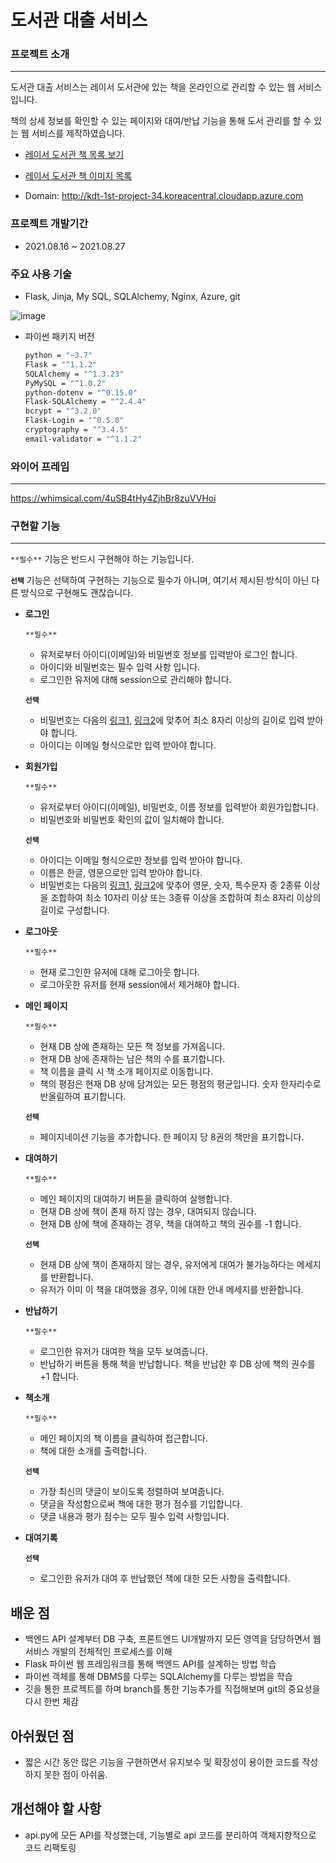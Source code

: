 # 도서관 대출 서비스

### 프로젝트 소개

---

도서관 대출 서비스는 레이서 도서관에 있는 책을 온라인으로 관리할 수 있는 웹 서비스입니다.

책의 상세 정보를 확인할 수 있는 페이지와 대여/반납 기능을 통해 도서 관리를 할 수 있는 웹 서비스를 제작하였습니다.

- [레이서 도서관 책 목록 보기](https://docs.google.com/spreadsheets/d/1Cd6psNhQUEc50-P7Z3HZoj4AEboTli3XhhniCa937Do/edit?usp=sharing)
- [레이서 도서관 책 이미지 목록](https://drive.google.com/drive/folders/1VgJD56KiIygWioZ0AaIX1c0pr8uDh7fV?usp=sharing)

- Domain: http://kdt-1st-project-34.koreacentral.cloudapp.azure.com
### 프로젝트 개발기간

* 2021.08.16 ~ 2021.08.27

### 주요 사용 기술

* Flask, Jinja, My SQL, SQLAlchemy, Nginx, Azure, git

![image](https://user-images.githubusercontent.com/76929823/131218846-14f60fcd-4e7e-4f96-9642-e612be6711d8.png)


- 파이썬 패키지 버전

  ```bash
  python = "~3.7"
  Flask = "^1.1.2"
  SQLAlchemy = "^1.3.23"
  PyMySQL = "^1.0.2"
  python-dotenv = "^0.15.0"
  Flask-SQLAlchemy = "^2.4.4"
  bcrypt = "^3.2.0"
  Flask-Login = "^0.5.0"
  cryptography = "^3.4.5"
  email-validator = "^1.1.2"
  ```

### 와이어 프레임

---

https://whimsical.com/4uSB4tHy4ZjhBr8zuVVHoi




### 구현할 기능

---

`**필수**` 기능은 반드시 구현해야 하는 기능입니다.

**`선택`** 기능은 선택하여 구현하는 기능으로 필수가 아니며, 여기서 제시된 방식이 아닌 다른 방식으로 구현해도 괜찮습니다.

- **로그인**

  `**필수**`

  - 유저로부터 아이디(이메일)와 비밀번호 정보를 입력받아 로그인 합니다.
  - 아이디와 비밀번호는 필수 입력 사항 입니다.
  - 로그인한 유저에 대해 session으로 관리해야 합니다.

  **`선택`** 

  - 비밀번호는 다음의 [링크1](https://www.law.go.kr/%ED%96%89%EC%A0%95%EA%B7%9C%EC%B9%99/(%EA%B0%9C%EC%9D%B8%EC%A0%95%EB%B3%B4%EB%B3%B4%ED%98%B8%EC%9C%84%EC%9B%90%ED%9A%8C)%EA%B0%9C%EC%9D%B8%EC%A0%95%EB%B3%B4%EC%9D%98%EA%B8%B0%EC%88%A0%EC%A0%81%C2%B7%EA%B4%80%EB%A6%AC%EC%A0%81%EB%B3%B4%ED%98%B8%EC%A1%B0%EC%B9%98%EA%B8%B0%EC%A4%80/(2020-5,20200811)), [링크2](https://www.kisa.or.kr/public/laws/laws3_View.jsp?cPage=7&mode=view&p_No=259&b_No=259&d_No=102&ST=T&SV=)에 맞추어 최소 8자리 이상의 길이로 입력 받아야 합니다.
  - 아이디는 이메일 형식으로만 입력 받아야 합니다.

- **회원가입**

  `**필수**`

  - 유저로부터 아이디(이메일), 비밀번호, 이름 정보를 입력받아 회원가입합니다.
  - 비밀번호와 비밀번호 확인의 값이 일치해야 합니다.

  **`선택`** 

  - 아이디는 이메일 형식으로만 정보를 입력 받아야 합니다.
  - 이름은 한글, 영문으로만 입력 받아야 합니다.
  - 비밀번호는 다음의 [링크1](https://www.law.go.kr/%ED%96%89%EC%A0%95%EA%B7%9C%EC%B9%99/(%EA%B0%9C%EC%9D%B8%EC%A0%95%EB%B3%B4%EB%B3%B4%ED%98%B8%EC%9C%84%EC%9B%90%ED%9A%8C)%EA%B0%9C%EC%9D%B8%EC%A0%95%EB%B3%B4%EC%9D%98%EA%B8%B0%EC%88%A0%EC%A0%81%C2%B7%EA%B4%80%EB%A6%AC%EC%A0%81%EB%B3%B4%ED%98%B8%EC%A1%B0%EC%B9%98%EA%B8%B0%EC%A4%80/(2020-5,20200811)), [링크2](https://www.kisa.or.kr/public/laws/laws3_View.jsp?cPage=7&mode=view&p_No=259&b_No=259&d_No=102&ST=T&SV=)에 맞추어 영문, 숫자, 특수문자 중 2종류 이상을 조합하여 최소 10자리 이상 또는 3종류 이상을 조합하여 최소 8자리 이상의 길이로 구성합니다.

- **로그아웃**

  `**필수**`

  - 현재 로그인한 유저에 대해 로그아웃 합니다.
  - 로그아웃한 유저를 현재 session에서 제거해야 합니다.

- **메인 페이지**

  `**필수**`

  - 현재 DB 상에 존재하는 모든 책 정보를 가져옵니다.
  - 현재 DB 상에 존재하는 남은 책의 수를 표기합니다.
  - 책 이름을 클릭 시 책 소개 페이지로 이동합니다.
  - 책의 평점은 현재 DB 상에 담겨있는 모든 평점의 평균입니다. 숫자 한자리수로 반올림하여 표기합니다.

  **`선택`** 

  - 페이지네이션 기능을 추가합니다. 한 페이지 당 8권의 책만을 표기합니다.

- **대여하기**

  `**필수**`

  - 메인 페이지의 대여하기 버튼을 클릭하여 실행합니다.
  - 현재 DB 상에 책이 존재 하지 않는 경우, 대여되지 않습니다.
  - 현재 DB 상에 책에 존재하는 경우, 책을 대여하고 책의 권수를 -1 합니다.

  **`선택`** 

  - 현재 DB 상에 책이 존재하지 않는 경우, 유저에게 대여가 불가능하다는 메세지를 반환합니다.
  - 유저가 이미 이 책을 대여했을 경우, 이에 대한 안내 메세지를 반환합니다.

- **반납하기**

  `**필수**`

  - 로그인한 유저가 대여한 책을 모두 보여줍니다.
  - 반납하기 버튼을 통해 책을 반납합니다. 책을 반납한 후 DB 상에 책의 권수를 +1 합니다.

- **책소개**

  `**필수**`

  - 메인 페이지의 책 이름을 클릭하여 접근합니다.
  - 책에 대한 소개를 출력합니다.

  **`선택`** 

  - 가장 최신의 댓글이 보이도록 정렬하여 보여줍니다.
  - 댓글을 작성함으로써 책에 대한 평가 점수를 기입합니다.
  - 댓글 내용과 평가 점수는 모두 필수 입력 사항입니다.

- **대여기록**

  **`선택`** 

  - 로그인한 유저가 대여 후 반납했던 책에 대한 모든 사항을 출력합니다.

## 배운 점
* 백엔드 API 설계부터 DB 구축, 프론트엔드 UI개발까지 모든 영역을 담당하면서 웹서비스 개발의 전체적인 프로세스를 이해
* Flask 파이썬 웹 프레임워크를 통해 백엔드 API를 설계하는 방법 학습
* 파이썬 객체를 통해 DBMS를 다루는 SQLAlchemy를 다루는 방법을 학습
* 깃을 통한 프로젝트를 하며 branch를 통한 기능추가를 직접해보며 git의 중요성을 다시 한번 체감

## 아쉬웠던 점
* 짧은 시간 동안 많은 기능을 구현하면서 유지보수 및 확장성이 용이한 코드를 작성하지 못한 점이 아쉬움.

## 개선해야 할 사항
* api.py에 모든 API를 작성했는데, 기능별로 api 코드를 분리하여 객체지향적으로 코드 리팩토링
